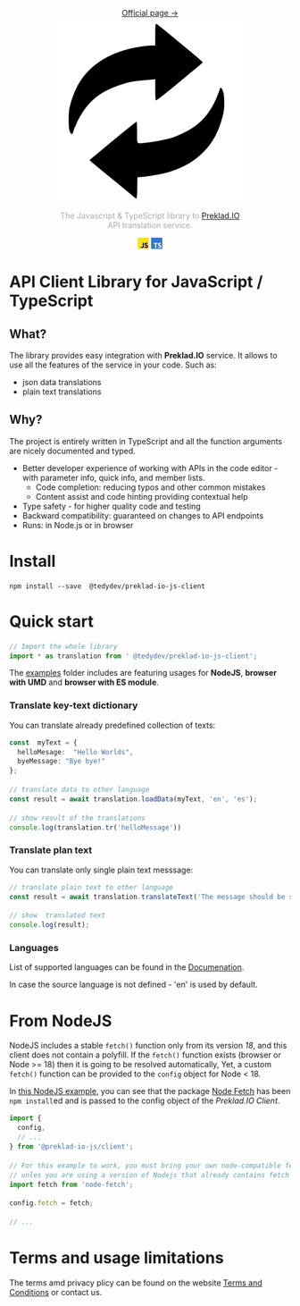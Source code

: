 <p align="center">
<a href="https://prekald.io/">Official page →</a><br>
  <img src="images/ex.png" width="334px">
</p>

<p align="center" style="color: #AAA">
  The Javascript & TypeScript library to  <a href="https://www.preklad.io">Preklad.IO</a> <br>API translation service.
</p>

<p align="center">
  <img src="images/JS-logo.svg" width="20px">
  <img src="images/TS-logo.svg" width="20px">
</p>

# API Client Library for JavaScript / TypeScript

## What?

The library provides easy integration with  **Preklad.IO** service. It allows  to use all the features of the service in your code.
Such as:
- json data translations
- plain text translations

## Why?

The project is entirely written in TypeScript and all the function arguments are nicely documented and typed.

- Better developer experience of working with APIs in the code editor - with parameter info, quick info, and member lists.
  - Code completion: reducing typos and other common mistakes
  - Content assist and code hinting providing contextual help
- Type safety - for higher quality code and testing
- Backward compatibility: guaranteed on changes to API endpoints
- Runs: in Node.js or in browser

# Install
```shell
npm install --save  @tedydev/preklad-io-js-client 
```


# Quick start
```ts
// Import the whole library
import * as translation from ' @tedydev/preklad-io-js-client';

```

The [examples](examples/) folder includes are featuring usages for **NodeJS**, **browser with UMD** and **browser with ES module**.


### Translate key-text dictionary  
You can translate already  predefined  collection of texts:
```ts
const  myText = {
  helloMesage:  "Hello Worlds",
  byeMessage: "Bye bye!"
};

// translate data to other language
const result = await translation.loadData(myText, 'en', 'es');

// show result of the translations
console.log(translation.tr('helloMessage'))
```

### Translate  plan text 
You can translate  only single plain text messsage:
```ts
// translate plain text to other language
const result = await translation.translateText('The message should be shown in Spanish.', 'en', 'es');

// show  translated text
console.log(result);
```

### Languages
List of supported languages can be found in the  [Documenation](https://preklad.io/docs).

In case the source language is not defined - 'en' is used by default.


# From NodeJS
NodeJS includes a stable `fetch()` function only from its version *18*, and this client does not contain a polyfill. If the `fetch()` function exists (browser or Node >= 18) then it is going to be resolved automatically, Yet, a custom `fetch()` function can be provided to the `config` object for Node < 18.

In [this NodeJS example](examples/node-examples.js), you can see that the package [Node Fetch](https://www.npmjs.com/package/node-fetch) has been `npm install`ed and is passed to the config object of the *Preklad.IO Client*.

```js
import {
  config,
  // ...
} from '@preklad-io-js/client';

// For this example to work, you must bring your own node-compatible fetch,
// unles you are using a version of Nodejs that already contains fetch (>=18)
import fetch from 'node-fetch';

config.fetch = fetch;

// ...
```

# Terms and usage limitations
The terms amd privacy plicy  can be found on the website [Terms and Conditions](https://preklad.io/terms) or contact us.
